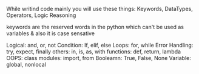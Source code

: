 While writind code mainly you will use these things:
Keywords, DataTypes, Operators, Logic Reasoning

keywords are the reserved words in the python which can't be used as variables & also it is case sensative

Logical: and, or, not
Condition: If, elif, else
Loops: for, while
Error Handling: try, expect, finally
others: in, is, as, with
functions: def, return, lambda
OOPS: class
modules: import, from
Booleamn: True, False, None
Variable: global, nonlocal

